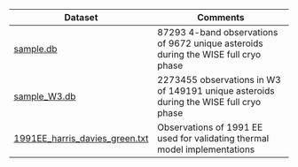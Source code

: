 | Dataset | Comments |
|---|---|
|[sample.db](https://github.com/moeyensj/atm_data/blob/master/paper1/sample.db)| 87293 4-band observations of 9672 unique asteroids during the WISE full cryo phase |
|[sample_W3.db](https://github.com/moeyensj/atm_data/blob/master/paper1/sample_W3.db)| 2273455 observations in W3 of 149191 unique asteroids during the WISE full cryo phase |
|[1991EE_harris_davies_green.txt](https://github.com/moeyensj/atm_data/blob/master/paper1/1991EE_harris_davies_green.txt) | Observations of 1991 EE used for validating thermal model implementations | 
